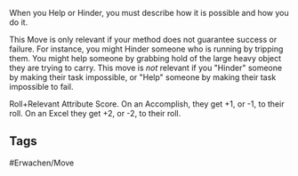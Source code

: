 When you Help or Hinder, you must describe how it is possible and how you do it. 

This Move is only relevant if your method does not guarantee success or failure. For instance, you might Hinder someone who is running by tripping them. You might help someone by grabbing hold of the large heavy object they are trying to carry. This move is *not* relevant if you "Hinder" someone by making their task impossible, or "Help" someone by making their task impossible to fail.

Roll+Relevant Attribute Score. 
On an Accomplish, they get +1, or -1, to their roll. On an Excel they get +2, or -2, to their roll.

## Tags
#Erwachen/Move